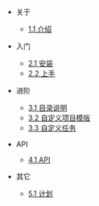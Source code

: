 - 关于
  - [1.1 介绍](zh-cn/about)
  
- 入门
  - [2.1 安装](zh-cn/install)
  - [2.2 上手](zh-cn/start)
  
- 进阶
  - [3.1 目录说明](zh-cn/dir)
  - [3.2 自定义项目模版](zh-cn/template)
  - [3.3 自定义任务](zh-cn/task)
  
- API
  - [4.1 API](zh-cn/api)

- 其它
  - [5.1 计划](zh-cn/plan)